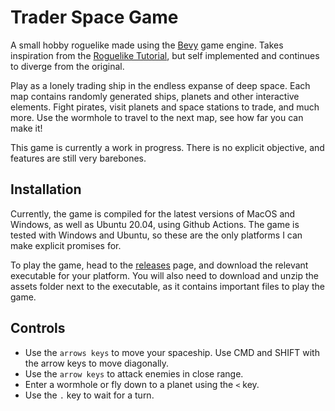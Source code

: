 # Trader Space Game

A small hobby roguelike made using the [Bevy](https://github.com/bevyengine/bevy) game engine. Takes inspiration from the [Roguelike Tutorial](https://github.com/amethyst/rustrogueliketutorial), but self implemented and continues to diverge from the original.

Play as a lonely trading ship in the endless expanse of deep space. Each map contains randomly generated ships, planets and other interactive elements. Fight pirates, visit planets and space stations to trade, and much more. Use the wormhole to travel to the next map, see how far you can make it!

This game is currently a work in progress. There is no explicit objective, and features are still very barebones.

## Installation

Currently, the game is compiled for the latest versions of MacOS and Windows, as well as Ubuntu 20.04, using Github Actions. The game is tested with Windows and Ubuntu, so these are the only platforms I can make explicit promises for.

To play the game, head to the [releases](https://github.com/TimothyQuark/trader/releases) page, and download the relevant executable for your platform. You will also need to download and unzip the assets folder next to the executable, as it contains important files to play the game.

## Controls

* Use the `arrows keys` to move your spaceship. Use CMD and SHIFT with the arrow keys to move diagonally.
* Use the `arrow keys` to attack enemies in close range.
* Enter a wormhole or fly down to a planet using the `<` key.
* Use the `.` key to wait for a turn.
